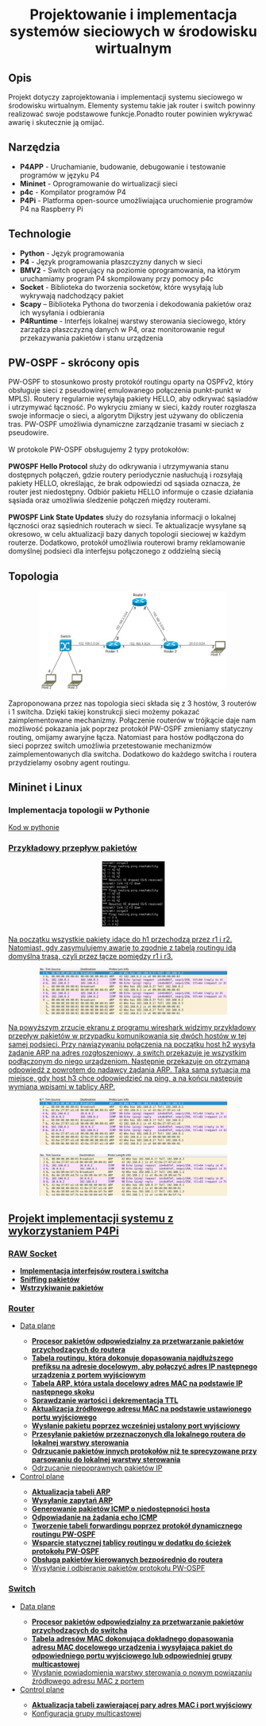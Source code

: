 <!DOCTYPE html>
<html lang="en">
<head>
  <meta charset="UTF-8">
  <meta name="viewport" content="width=device-width, initial-scale=1.0">
</head>
<body>

<!-- Automatycznie generowany tytuł dokumentu -->
<h1 style="text-align: center;">Projektowanie i implementacja systemów sieciowych w środowisku wirtualnym</h1>

<!-- Opis -->
<section>
  <h2>Opis</h2>
  <p>
    Projekt dotyczy zaprojektowania i implementacji systemu sieciowego w środowisku wirtualnym. Elementy systemu takie jak router i switch powinny realizować swoje podstawowe funkcje.Ponadto router powinien wykrywać awarię i skutecznie ją omijać.
  </p>
</section>

<!-- Narzędzia -->
<section>
  <h2>Narzędzia</h2>
  <ul>
    <li><strong>P4APP</strong> - Uruchamianie, budowanie, debugowanie i testowanie programów w języku P4</li>
    <li><strong>Mininet</strong> - Oprogramowanie do wirtualizacji sieci</li>
    <li><strong>p4c</strong> - Kompilator programów P4</li>
    <li><strong>P4Pi</strong> - Platforma open-source umożliwiająca uruchomienie programów P4 na Raspberry Pi</li>
  </ul>
</section>

<!-- Technologie -->
<section>
  <h2>Technologie</h2>
  <ul>
    <li><strong>Python</strong> - Język programowania</li>
    <li><strong>P4</strong> - Język programowania płaszczyzny danych w sieci</li>
    <li><strong>BMV2</strong> - Switch operujący na poziomie oprogramowania, na którym uruchamiamy program P4 skompilowany przy pomocy p4c</li>
    <li><strong>Socket</strong> - Biblioteka do tworzenia socketów, które wysyłają lub wykrywają nadchodzący pakiet</li>
    <li><strong>Scapy</strong> – Biblioteka Pythona do tworzenia i dekodowania pakietów oraz ich wysyłania i odbierania</li>
    <li><strong>P4Runtime</strong> - Interfejs lokalnej warstwy sterowania sieciowego, który zarządza płaszczyzną danych w P4, oraz monitorowanie reguł przekazywania pakietów i stanu urządzenia</li>
  </ul>
</section>
<!-- PW-OSPF -->
<section>
  <h2>PW-OSPF - skrócony opis</h2>
  <span>
    PW-OSPF to stosunkowo prosty protokół routingu oparty na OSPFv2, który obsługuje sieci z pseudowire( emulowanego połączenia punkt-punkt w MPLS). Routery regularnie wysyłają pakiety HELLO, aby odkrywać sąsiadów i utrzymywać łączność. Po wykryciu zmiany w sieci, każdy router rozgłasza swoje informacje o sieci, a algorytm Dijkstry jest używany do obliczenia tras. PW-OSPF umożliwia dynamiczne zarządzanie trasami w sieciach z pseudowire.
  </span>
  <br></br>
  <span>
    W protokole PW-OSPF obsługujemy 2 typy protokołów:
  </span>
  <br></br>
  <span>
  <b>PWOSPF Hello Protocol</b> służy do odkrywania i utrzymywania stanu dostępnych połączeń, gdzie routery periodycznie nasłuchują i rozsyłają pakiety HELLO, określając, że brak odpowiedzi od sąsiada oznacza, że router jest niedostępny. Odbiór pakietu HELLO informuje o czasie działania sąsiada oraz umożliwia śledzenie połączeń między routerami.
  </span>
  <br></br>
  <span>
  <b>PWOSPF Link State Updates</b> służy do rozsyłania informacji o lokalnej łączności oraz sąsiednich routerach w sieci. Te aktualizacje wysyłane są okresowo, w celu aktualizacji bazy danych topologii sieciowej w każdym routerze.
  Dodatkowo, protokół umożliwia routerowi bramy reklamowanie domyślnej podsieci dla interfejsu połączonego z oddzielną siecią
  </span>
  
</section>

<!-- Topologia -->
<section>
  <h2>Topologia</h2>
  <p align="center">
  <img src="img/Topology.jpg" alt="Topologia sieci zaprojektowanej w środowisku Mininet" style="width: 75%;">
  </p>
  <p>Zaproponowana przez nas topologia sieci składa się z 3 hostów, 3 routerów i 1 switcha. Dzięki takiej konstrukcji sieci możemy pokazać zaimplementowane mechanizmy. Połączenie routerów w trójkącie daje nam możliwość pokazania jak poprzez protokół PW-OSPF zmieniamy statyczny routing, omijamy awaryjne łącza. Natomiast para hostów podłączona do sieci poprzez switch umożliwia przetestowanie mechanizmów zaimplementowanych dla switcha. Dodatkowo do każdego switcha i routera przydzielamy osobny agent routingu.</p>
</section>

<!-- Mininet i Linux -->
<section>
  <h2>Mininet i Linux</h2>
  
  <!-- Implementacja topologii w Pythonie -->
  <subsection>
    <h3>Implementacja topologii w Pythonie</h3>
    <a href="/Mininet/my_topo.py">Kod w pythonie
  </subsection>
  
  <!-- Przykładowy przepływ pakietów -->
  <subsection>
    <h3>Przykładowy przepływ pakietów</h3>
     <p align="center">
    <img src="img/Samlple_flow.png" alt="Test routingu w zaprojektowanej sieci" style="width: 25%;">
     </p>
    <p>Na początku wszystkie pakiety idące do h1 przechodzą przez r1 i r2. Natomiast, gdy zasymulujemy awarię to zgodnie z tabelą routingu idą domyślną trasą, czyli przez łącze pomiędzy r1 i r3.</p>
    <p align="center">
    <img src="img/s1_h2_to_h3.png" alt="Przykładowe połączenie pomiędzy hostem h2 i h3 widziany z perspektywy switcha" style="width: 75%;">
    </p>
    <p>Na powyższym zrzucie ekranu z programu wireshark widzimy przykładowy przepływ pakietów w przypadku komunikowania się dwóch hostów w tej samej podsieci. Przy nawiązywaniu połączenia na początku host h2 wysyła żądanie ARP na adres rozgłoszeniowy, a switch przekazuje je wszystkim podłączonym do niego urządzeniom. Następnie przekazuje on otrzymaną odpowiedź z powrotem do nadawcy żądania ARP. Taka sama sytuacja ma miejsce, gdy host h3 chce odpowiedzieć na ping, a na końcu następuje wymiana wpisami w tablicy ARP.  </p>
        <p align="center">
    <img src="img/s1_h2toh1.png" alt="Przykładowe połączenie pomiędzy hostem h2 i h1 z perspektywy switcha" style="width: 75%;">
    </p>
    <p align="center">
    <img src="img/R1_h2_to_h1.png" alt="Przykładowe połączenie pomiędzy hostem h2 i h1 z perspektywy switcha" style="width: 75%;">
    </p>
  </subsection>
</section>

<!-- Implementacja -->
<section>
  <h2>Projekt implementacji systemu z wykorzystaniem P4Pi</h2>
  
  <!-- RAW Socket -->
  <subsection>
    <h3>RAW Socket</h3>
    <ul>
      <li><strong>Implementacja interfejsów routera i switcha</strong></li>
      <li><strong>Sniffing pakietów</strong></li>
      <li><strong>Wstrzykiwanie pakietów</strong></li>
    </ul>
  </subsection>
  
  <!-- Router -->
  <subsection>
  <h3>Router</h3>
   <ul>
      <li>Data plane</li>
      <ul>
      <li><strong>Procesor pakietów odpowiedzialny za przetwarzanie pakietów przychodzących do routera</strong></li>
      <li><strong>Tabela routingu, która dokonuje dopasowania najdłuższego prefiksu na adresie docelowym, aby połączyć adres IP następnego urządzenia z portem wyjściowym</strong></li>
      <li><strong>Tabela ARP, która ustala docelowy adres MAC na podstawie IP następnego skoku</strong></li>
      <li><strong>Sprawdzanie wartości i dekrementacja TTL</strong></li>
      <li><strong>Aktualizacja źródłowego adresu MAC na podstawie ustawionego portu wyjściowego </strong></li>
      <li><strong>Wysłanie pakietu poprzez wcześniej ustalony port wyjściowy</strong></li>
      <li><strong>Przesyłanie pakietów przeznaczonych dla lokalnego routera do lokalnej warstwy sterowania</strong></li>
      <li><strong>Odrzucanie pakietów innych protokołów niż te sprecyzowane przy parsowaniu do lokalnej warstwy sterowania</strong></li>
      <li>Odrzucanie niepoprawnych pakietów IP</li>
      </ul>
    <!-- Control plane -->
      <li>Control plane</li>
      <ul>
      <li><strong>Aktualizacja tabeli ARP</strong></li>
      <li><strong>Wysyłanie zapytań ARP</strong></li>
      <li><strong>Generowanie pakietów ICMP o niedostępności hosta</strong></li>
      <li><strong>Odpowiadanie na żądania echo ICMP</strong></li>
      <li><strong>Tworzenie tabeli forwardingu poprzez protokół dynamicznego routingu PW-OSPF</strong></li>
      <li><strong>Wsparcie statycznej tablicy routingu w dodatku do ścieżek protokołu PW-OSPF</strong></li>
      <li><strong>Obsługa pakietów kierowanych bezpośrednio do routera</strong></li>
      <li>Wysyłanie i odbieranie pakietów protokołu PW-OSPF</li>
      </ul>
   </ul>
  </subsection>
  
  <!-- Switch -->
  <subsection>
  <h3>Switch</h3>
   <ul>
      <li>Data plane</li>
      <ul>
      <li><strong>Procesor pakietów odpowiedzialny za przetwarzanie pakietów przychodzących do switcha</strong></li>
      <li><strong>Tabela adresów MAC dokonująca dokładnego dopasowania adresu MAC docelowego urządzenia i wysyłająca pakiet do odpowiedniego portu wyjściowego lub odpowiedniej grupy multicastowej</strong></li>
      <li>Wysłanie powiadomienia warstwy sterowania o nowym powiązaniu źródłowego adresu MAC z portem</li>
      </ul>
    <!-- Control plane -->
      <li>Control plane</li>
      <ul>
      <li><strong>Aktualizacja tabeli zawierającej pary adres MAC i port wyjściowy</strong></li>
      <li>Konfiguracja grupy multicastowej</li>
      </ul>
   </ul>
  </subsection>
</section>

</body>
</html>
